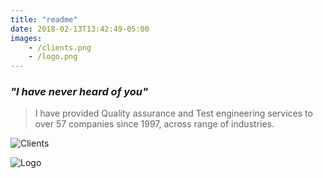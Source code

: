 ```yaml
---
title: "readme"
date: 2018-02-13T13:42:49-05:00
images:
    - /clients.png
    - /logo.png
---
```

### _"I have never heard of you"_ 

> I have provided Quality assurance and Test engineering services to over 57 companies since 1997, across range of industries.

![Clients](/clients.png)

![Logo](/logo.png)
